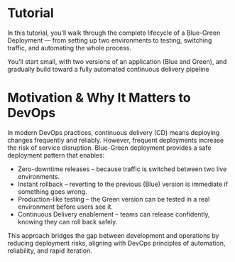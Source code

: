 # Tutorial
In this tutorial, you’ll walk through the complete lifecycle of a Blue-Green Deployment — from setting up two environments to testing, switching traffic, and automating the whole process.

You’ll start small, with two versions of an application (Blue and Green), and gradually build toward a fully automated continuous delivery pipeline

# Motivation & Why It Matters to DevOps
In modern DevOps practices, continuous delivery (CD) means deploying changes frequently and reliably. However, frequent deployments increase the risk of service disruption. Blue-Green deployment provides a safe deployment pattern that enables:

- Zero-downtime releases – because traffic is switched between two live environments.
- Instant rollback – reverting to the previous (Blue) version is immediate if something goes wrong.
- Production-like testing – the Green version can be tested in a real environment before users see it.
- Continuous Delivery enablement – teams can release confidently, knowing they can roll back safely.

This approach bridges the gap between development and operations by reducing deployment risks, aligning with DevOps principles of automation, reliability, and rapid iteration.
